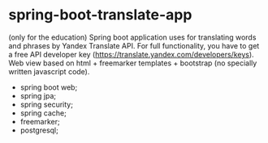 # spring-boot-translate-app
(only for the education)
Spring boot application uses for translating words and phrases by Yandex Translate API.
For full functionality, you have to get a free API developer key (https://translate.yandex.com/developers/keys).
Web view based on html + freemarker templates + bootstrap (no specially written javascript code).
- spring boot web;
- spring jpa;
- spring security;
- spring cache;
- freemarker;
- postgresql;
